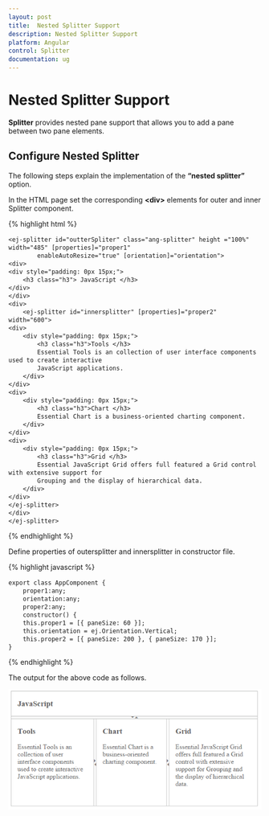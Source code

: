 ```yaml
---
layout: post
title:  Nested Splitter Support
description: Nested Splitter Support
platform: Angular
control: Splitter
documentation: ug
---
```


# Nested Splitter Support

**Splitter** provides nested pane support that allows you to add a pane between two pane elements.

## Configure Nested Splitter

The following steps explain the implementation of the **“nested splitter”** option.

In the HTML page set the corresponding **&lt;div&gt;** elements for outer and inner Splitter component.

{% highlight html %}
    
    <ej-splitter id="outterSpliter" class="ang-splitter" height ="100%" width="485" [properties]="proper1"
            enableAutoResize="true" [orientation]="orientation">
    <div>
    <div style="padding: 0px 15px;">
        <h3 class="h3"> JavaScript </h3>
    </div>
    </div>	
    <div>		  
        <ej-splitter id="innersplitter" [properties]="proper2" width="600">
    <div>
        <div style="padding: 0px 15px;">
            <h3 class="h3">Tools </h3>
            Essential Tools is an collection of user interface components used to create interactive
            JavaScript applications.
        </div>
    </div>
    <div>
        <div style="padding: 0px 15px;">
            <h3 class="h3">Chart </h3>
            Essential Chart is a business-oriented charting component.
        </div>
    </div>
    <div>
        <div style="padding: 0px 15px;">
            <h3 class="h3">Grid </h3>
            Essential JavaScript Grid offers full featured a Grid control with extensive support for
            Grouping and the display of hierarchical data.
        </div>
    </div>
    </ej-splitter>
    </div>
    </ej-splitter>   

{% endhighlight %}

Define properties of outersplitter and innersplitter in constructor file.

{% highlight javascript %}

    export class AppComponent {
        proper1:any;
        orientation:any;
        proper2:any;	 
        constructor() {
        this.proper1 = [{ paneSize: 60 }];
        this.orientation = ej.Orientation.Vertical;
        this.proper2 = [{ paneSize: 200 }, { paneSize: 170 }];
    }

{% endhighlight %}

The output for the above code as follows.

![](Nested-Splitter-Support_images\Nested-Splitter-Support_img1.png) 